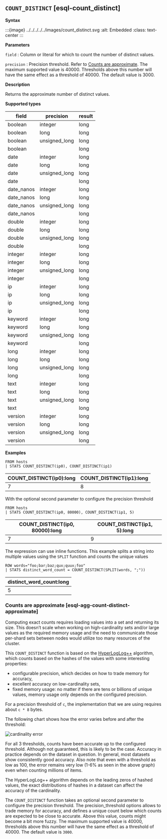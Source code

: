 ## `COUNT_DISTINCT` [esql-count_distinct]

**Syntax**

:::{image} ../../../../../images/count_distinct.svg
:alt: Embedded
:class: text-center
:::

**Parameters**

`field`
:   Column or literal for which to count the number of distinct values.

`precision`
:   Precision threshold. Refer to [Counts are approximate](../../esql-functions-operators.md#esql-agg-count-distinct-approximate). The maximum supported value is 40000. Thresholds above this number will have the same effect as a threshold of 40000. The default value is 3000.

**Description**

Returns the approximate number of distinct values.

**Supported types**

| field | precision | result |
| --- | --- | --- |
| boolean | integer | long |
| boolean | long | long |
| boolean | unsigned_long | long |
| boolean |  | long |
| date | integer | long |
| date | long | long |
| date | unsigned_long | long |
| date |  | long |
| date_nanos | integer | long |
| date_nanos | long | long |
| date_nanos | unsigned_long | long |
| date_nanos |  | long |
| double | integer | long |
| double | long | long |
| double | unsigned_long | long |
| double |  | long |
| integer | integer | long |
| integer | long | long |
| integer | unsigned_long | long |
| integer |  | long |
| ip | integer | long |
| ip | long | long |
| ip | unsigned_long | long |
| ip |  | long |
| keyword | integer | long |
| keyword | long | long |
| keyword | unsigned_long | long |
| keyword |  | long |
| long | integer | long |
| long | long | long |
| long | unsigned_long | long |
| long |  | long |
| text | integer | long |
| text | long | long |
| text | unsigned_long | long |
| text |  | long |
| version | integer | long |
| version | long | long |
| version | unsigned_long | long |
| version |  | long |

**Examples**

```esql
FROM hosts
| STATS COUNT_DISTINCT(ip0), COUNT_DISTINCT(ip1)
```

| COUNT_DISTINCT(ip0):long | COUNT_DISTINCT(ip1):long |
| --- | --- |
| 7 | 8 |

With the optional second parameter to configure the precision threshold

```esql
FROM hosts
| STATS COUNT_DISTINCT(ip0, 80000), COUNT_DISTINCT(ip1, 5)
```

| COUNT_DISTINCT(ip0, 80000):long | COUNT_DISTINCT(ip1, 5):long |
| --- | --- |
| 7 | 9 |

The expression can use inline functions. This example splits a string into multiple values using the `SPLIT` function and counts the unique values

```esql
ROW words="foo;bar;baz;qux;quux;foo"
| STATS distinct_word_count = COUNT_DISTINCT(SPLIT(words, ";"))
```

| distinct_word_count:long |
| --- |
| 5 |


### Counts are approximate [esql-agg-count-distinct-approximate]

Computing exact counts requires loading values into a set and returning its size. This doesn’t scale when working on high-cardinality sets and/or large values as the required memory usage and the need to communicate those per-shard sets between nodes would utilize too many resources of the cluster.

This `COUNT_DISTINCT` function is based on the [HyperLogLog++](https://static.googleusercontent.com/media/research.google.com/fr//pubs/archive/40671.pdf) algorithm, which counts based on the hashes of the values with some interesting properties:

* configurable precision, which decides on how to trade memory for accuracy,
* excellent accuracy on low-cardinality sets,
* fixed memory usage: no matter if there are tens or billions of unique values, memory usage only depends on the configured precision.

For a precision threshold of `c`, the implementation that we are using requires about `c * 8` bytes.

The following chart shows how the error varies before and after the threshold:

![cardinality error](/images/cardinality_error.png "")

For all 3 thresholds, counts have been accurate up to the configured threshold. Although not guaranteed, this is likely to be the case. Accuracy in practice depends on the dataset in question. In general, most datasets show consistently good accuracy. Also note that even with a threshold as low as 100, the error remains very low (1-6% as seen in the above graph) even when counting millions of items.

The HyperLogLog++ algorithm depends on the leading zeros of hashed values, the exact distributions of hashes in a dataset can affect the accuracy of the cardinality.

The `COUNT_DISTINCT` function takes an optional second parameter to configure the precision threshold. The precision_threshold options allows to trade memory for accuracy, and defines a unique count below which counts are expected to be close to accurate. Above this value, counts might become a bit more fuzzy. The maximum supported value is 40000, thresholds above this number will have the same effect as a threshold of 40000. The default value is `3000`.


